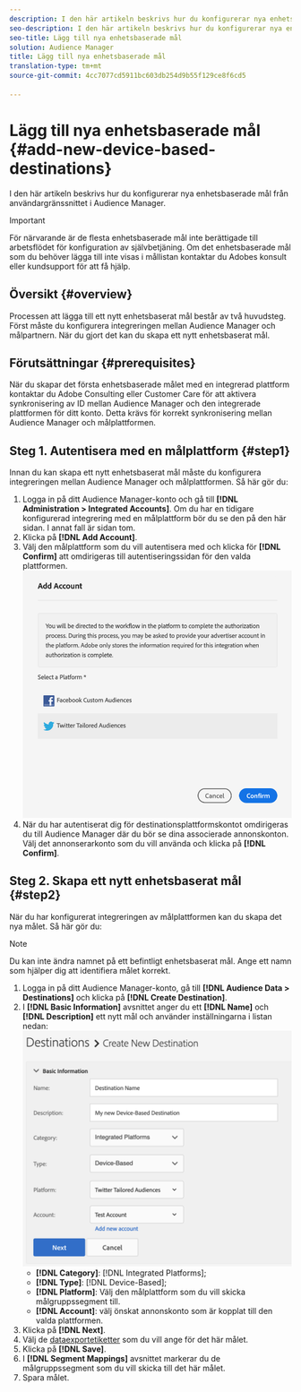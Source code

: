 ```yaml
---
description: I den här artikeln beskrivs hur du konfigurerar nya enhetsbaserade mål från användargränssnittet i Audience Manager.
seo-description: I den här artikeln beskrivs hur du konfigurerar nya enhetsbaserade mål från användargränssnittet i Audience Manager.
seo-title: Lägg till nya enhetsbaserade mål
solution: Audience Manager
title: Lägg till nya enhetsbaserade mål
translation-type: tm+mt
source-git-commit: 4cc7077cd5911bc603db254d9b55f129ce8f6cd5

---
```



# Lägg till nya enhetsbaserade mål {#add-new-device-based-destinations}

I den här artikeln beskrivs hur du konfigurerar nya enhetsbaserade mål från användargränssnittet i Audience Manager.

>[!IMPORTANT]
>
>För närvarande är de flesta enhetsbaserade mål inte berättigade till arbetsflödet för konfiguration av självbetjäning. Om det enhetsbaserade mål som du behöver lägga till inte visas i mållistan kontaktar du Adobes konsult eller kundsupport för att få hjälp.

## Översikt {#overview}

Processen att lägga till ett nytt enhetsbaserat mål består av två huvudsteg. Först måste du konfigurera integreringen mellan Audience Manager och målpartnern. När du gjort det kan du skapa ett nytt enhetsbaserat mål.

## Förutsättningar {#prerequisites}

När du skapar det första enhetsbaserade målet med en integrerad plattform kontaktar du Adobe Consulting eller Customer Care för att aktivera synkronisering av ID mellan Audience Manager och den integrerade plattformen för ditt konto. Detta krävs för korrekt synkronisering mellan Audience Manager och målplattformen.



## Steg 1. Autentisera med en målplattform {#step1}

Innan du kan skapa ett nytt enhetsbaserat mål måste du konfigurera integreringen mellan Audience Manager och målplattformen. Så här gör du:

1. Logga in på ditt Audience Manager-konto och gå till **[!DNL Administration > Integrated Accounts]**. Om du har en tidigare konfigurerad integrering med en målplattform bör du se den på den här sidan. I annat fall är sidan tom.
1. Klicka på **[!DNL Add Account]**.
1. Välj den målplattform som du vill autentisera med och klicka för **[!DNL Confirm]** att omdirigeras till autentiseringssidan för den valda plattformen. ![integrerade plattformar](assets/dbd-integrated-platforms.png)
1. När du har autentiserat dig för destinationsplattformskontot omdirigeras du till Audience Manager där du bör se dina associerade annonskonton. Välj det annonserarkonto som du vill använda och klicka på **[!DNL Confirm]**.

## Steg 2. Skapa ett nytt enhetsbaserat mål {#step2}

När du har konfigurerat integreringen av målplattformen kan du skapa det nya målet. Så här gör du:

>[!NOTE]
>
>Du kan inte ändra namnet på ett befintligt enhetsbaserat mål. Ange ett namn som hjälper dig att identifiera målet korrekt.

1. Logga in på ditt Audience Manager-konto, gå till **[!DNL Audience Data > Destinations]** och klicka på **[!DNL Create Destination]**.
1. I **[!DNL Basic Information]** avsnittet anger du ett **[!DNL Name]** och **[!DNL Description]** ett nytt mål och använder inställningarna i listan nedan: ![inställningar](assets/dbd-new-basic.png)
   * **[!DNL Category]**: [!DNL Integrated Platforms];
   * **[!DNL Type]**: [!DNL Device-Based];
   * **[!DNL Platform]**: Välj den målplattform som du vill skicka målgruppssegment till.
   * **[!DNL Account]**: välj önskat annonskonto som är kopplat till den valda plattformen.
1. Klicka på **[!DNL Next]**.
1. Välj de [dataexportetiketter](/help/using/features/data-export-controls.md#controls-labels) som du vill ange för det här målet.
1. Klicka på **[!DNL Save]**.
1. I **[!DNL Segment Mappings]** avsnittet markerar du de målgruppssegment som du vill skicka till det här målet.
1. Spara målet.
